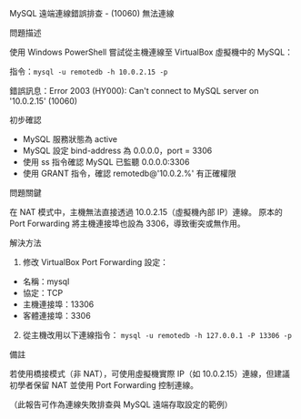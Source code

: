 MySQL 遠端連線錯誤排查 - (10060) 無法連線

問題描述

使用 Windows PowerShell 嘗試從主機連線至 VirtualBox 虛擬機中的 MySQL：

指令：`mysql -u remotedb -h 10.0.2.15 -p`

錯誤訊息：Error 2003 (HY000): Can't connect to MySQL server on '10.0.2.15' (10060)

初步確認
- MySQL 服務狀態為 active
- MySQL 設定 bind-address 為 0.0.0.0，port = 3306
- 使用 ss 指令確認 MySQL 已監聽 0.0.0.0:3306
- 使用 GRANT 指令，確認 remotedb@'10.0.2.%' 有正確權限

問題關鍵

在 NAT 模式中，主機無法直接透過 10.0.2.15（虛擬機內部 IP）連線。
原本的 Port Forwarding 將主機連接埠也設為 3306，導致衝突或無作用。

解決方法
1. 修改 VirtualBox Port Forwarding 設定：
 - 名稱：mysql
 - 協定：TCP
 - 主機連接埠：13306
 - 客體連接埠：3306

2. 從主機改用以下連線指令：
 `mysql -u remotedb -h 127.0.0.1 -P 13306 -p`

備註

若使用橋接模式（非 NAT），可使用虛擬機實際 IP（如 10.0.2.15）連線，但建議初學者保留 NAT 並使用 Port Forwarding 控制連線。

（此報告可作為連線失敗排查與 MySQL 遠端存取設定的範例）